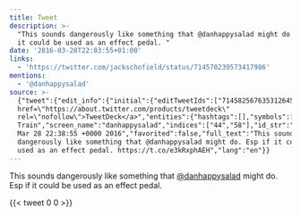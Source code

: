 ```yaml
---
title: Tweet
description: >-
  "This sounds dangerously like something that @danhappysalad might do. Esp if
  it could be used as an effect pedal. "
date: '2016-03-28T22:03:55+01:00'
links:
  - 'https://twitter.com/jackschofield/status/714570239573417986'
mentions:
  - '@danhappysalad'
source: >-
  {"tweet":{"edit_info":{"initial":{"editTweetIds":["714582567635312645"],"editableUntil":"2016-03-28T23:38:55.083Z","editsRemaining":"5","isEditEligible":true}},"retweeted":false,"source":"<a
  href=\"https://about.twitter.com/products/tweetdeck\"
  rel=\"nofollow\">TweetDeck</a>","entities":{"hashtags":[],"symbols":[],"user_mentions":[{"name":"Dan
  Train","screen_name":"danhappysalad","indices":["44","58"],"id_str":"311076419","id":"311076419"}],"urls":[{"url":"https://t.co/e3kRxphAEH","expanded_url":"https://twitter.com/jackschofield/status/714570239573417986","display_url":"twitter.com/jackschofield/…","indices":["113","136"]}]},"display_text_range":["0","136"],"favorite_count":"0","id_str":"714582567635312645","truncated":false,"retweet_count":"0","id":"714582567635312645","possibly_sensitive":false,"created_at":"Mon
  Mar 28 22:38:55 +0000 2016","favorited":false,"full_text":"This sounds
  dangerously like something that @danhappysalad might do. Esp if it could be
  used as an effect pedal. https://t.co/e3kRxphAEH","lang":"en"}}
---
```

This sounds dangerously like something that [@danhappysalad](https://twitter.com/@danhappysalad) might do. Esp if it could be used as an effect pedal. 
    
{{< tweet 0 0 >}}
    
